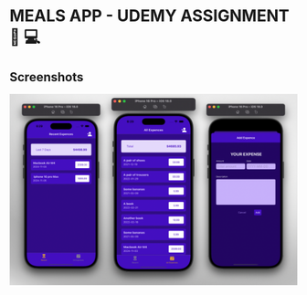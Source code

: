 
# MEALS APP - UDEMY ASSIGNMENT  🚀 💻





 

##  Screenshots
![App Screenshot](./screenshots/Overview.png)



